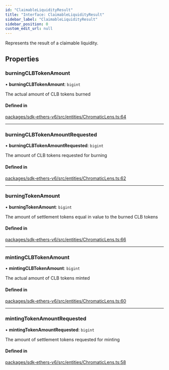 ```yaml
---
id: "ClaimableLiquidityResult"
title: "Interface: ClaimableLiquidityResult"
sidebar_label: "ClaimableLiquidityResult"
sidebar_position: 0
custom_edit_url: null
---
```


Represents the result of a claimable liquidity.

## Properties

### burningCLBTokenAmount

• **burningCLBTokenAmount**: `bigint`

The actual amount of CLB tokens burned

#### Defined in

[packages/sdk-ethers-v6/src/entities/ChromaticLens.ts:64](https://github.com/chromatic-protocol/sdk/blob/4de056e/packages/sdk-ethers-v6/src/entities/ChromaticLens.ts#L64)

___

### burningCLBTokenAmountRequested

• **burningCLBTokenAmountRequested**: `bigint`

The amount of CLB tokens requested for burning

#### Defined in

[packages/sdk-ethers-v6/src/entities/ChromaticLens.ts:62](https://github.com/chromatic-protocol/sdk/blob/4de056e/packages/sdk-ethers-v6/src/entities/ChromaticLens.ts#L62)

___

### burningTokenAmount

• **burningTokenAmount**: `bigint`

The amount of settlement tokens equal in value to the burned CLB tokens

#### Defined in

[packages/sdk-ethers-v6/src/entities/ChromaticLens.ts:66](https://github.com/chromatic-protocol/sdk/blob/4de056e/packages/sdk-ethers-v6/src/entities/ChromaticLens.ts#L66)

___

### mintingCLBTokenAmount

• **mintingCLBTokenAmount**: `bigint`

The actual amount of CLB tokens minted

#### Defined in

[packages/sdk-ethers-v6/src/entities/ChromaticLens.ts:60](https://github.com/chromatic-protocol/sdk/blob/4de056e/packages/sdk-ethers-v6/src/entities/ChromaticLens.ts#L60)

___

### mintingTokenAmountRequested

• **mintingTokenAmountRequested**: `bigint`

The amount of settlement tokens requested for minting

#### Defined in

[packages/sdk-ethers-v6/src/entities/ChromaticLens.ts:58](https://github.com/chromatic-protocol/sdk/blob/4de056e/packages/sdk-ethers-v6/src/entities/ChromaticLens.ts#L58)
